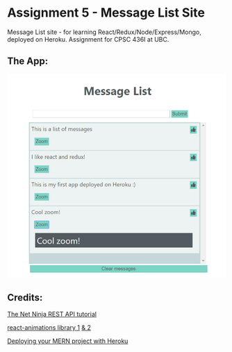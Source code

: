 # Assignment 5 - Message List Site

Message List site - for learning React/Redux/Node/Express/Mongo, deployed on Heroku. Assignment for CPSC 436I at UBC.

## The App:

![screenshot](message-list-screenshot.PNG)

## Credits:

[The Net Ninja REST API tutorial](https://youtu.be/BRdcRFvuqsE)

[react-animations library 1](https://hackernoon.com/5-ways-to-animate-a-reactjs-app-in-2019-56eb9af6e3bf) [& 2](https://github.com/FormidableLabs/react-animations)

[Deploying your MERN project with Heroku](https://coursework.vschool.io/deploying-mern-with-heroku/)



